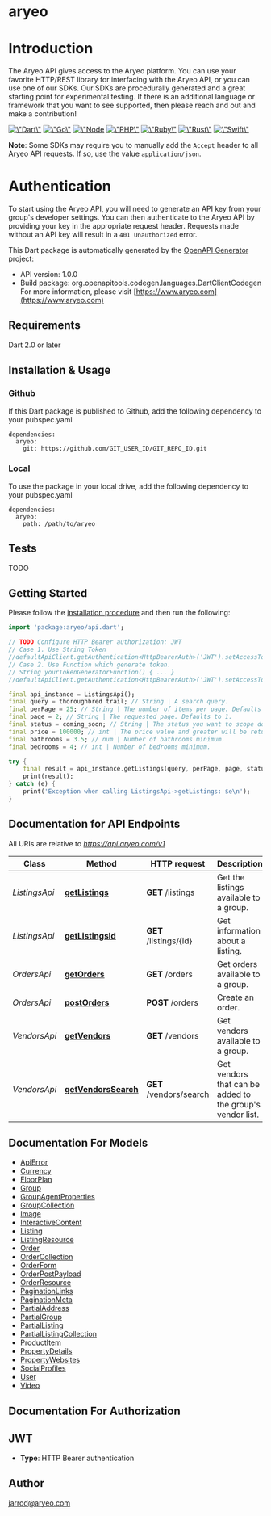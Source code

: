 # aryeo
# Introduction
The Aryeo API gives access to the Aryeo platform. You can use your favorite HTTP/REST library for interfacing with the Aryeo API, or you can use one of our SDKs. Our SDKs are procedurally generated and a great starting point for experimental testing. If there is an additional language or framework that you want to see supported, then please reach and out and make a contribution!

<p align=\"center\"> <a href=\"https://github.com/AryeoHQ/aryeo-api-dart-sdk\"><img src=\"./public/images/dart.svg\" alt=\"Dart\" width=\"44\" style=\"padding:10px;border: 1px solid #d3d3d3;border-radius: 5px;margin:4px;\"/></a> <a href=\"https://github.com/AryeoHQ/aryeo-api-go-sdk\"><img src=\"./public/images/go.svg\" alt=\"Go\" width=\"44\" style=\"padding:10px;border: 1px solid #d3d3d3;border-radius: 5px;margin:4px;\"/></a> <a href=\"https://github.com/AryeoHQ/aryeo-api-js-sdk\"><img src=\"./public/images/js.svg\" alt=\"Node JS\" width=\"44\" style=\"padding:10px;border: 1px solid #d3d3d3;border-radius: 5px;margin:4px;\"/></a> <a href=\"https://github.com/AryeoHQ/aryeo-api-php-sdk\"><img src=\"./public/images/php.svg\" alt=\"PHP\" width=\"44\" style=\"padding:10px;border: 1px solid #d3d3d3;border-radius: 5px;margin:4px;\"/></a> <a href=\"https://github.com/AryeoHQ/aryeo-api-ruby-sdk\"><img src=\"./public/images/ruby.svg\" alt=\"Ruby\" width=\"44\" style=\"padding:10px;border: 1px solid #d3d3d3;border-radius: 5px;margin:4px;\"/></a> <a href=\"https://github.com/AryeoHQ/aryeo-api-rust-sdk\"><img src=\"./public/images/rust.svg\" alt=\"Rust\" width=\"44\" style=\"padding:10px;border: 1px solid #d3d3d3;border-radius: 5px;margin:4px;\"/></a> <a href=\"https://github.com/AryeoHQ/aryeo-api-swift-sdk\"><img src=\"./public/images/swift.svg\" alt=\"Swift\" width=\"44\" style=\"padding:10px;border: 1px solid #d3d3d3;border-radius: 5px;margin:4px;\"/></a> </p>

**Note**: Some SDKs may require you to manually add the `Accept` header to all Aryeo API requests. If so, use the value `application/json`.

# Authentication
To start using the Aryeo API, you will need to generate an API key from your group's developer settings. You can then authenticate to the Aryeo API by providing your key in the appropriate request header. Requests made without an API key will result in a `401 Unauthorized` error.


This Dart package is automatically generated by the [OpenAPI Generator](https://openapi-generator.tech) project:

- API version: 1.0.0
- Build package: org.openapitools.codegen.languages.DartClientCodegen
For more information, please visit [https://www.aryeo.com](https://www.aryeo.com)

## Requirements

Dart 2.0 or later

## Installation & Usage

### Github
If this Dart package is published to Github, add the following dependency to your pubspec.yaml
```
dependencies:
  aryeo:
    git: https://github.com/GIT_USER_ID/GIT_REPO_ID.git
```

### Local
To use the package in your local drive, add the following dependency to your pubspec.yaml
```
dependencies:
  aryeo:
    path: /path/to/aryeo
```

## Tests

TODO

## Getting Started

Please follow the [installation procedure](#installation--usage) and then run the following:

```dart
import 'package:aryeo/api.dart';

// TODO Configure HTTP Bearer authorization: JWT
// Case 1. Use String Token
//defaultApiClient.getAuthentication<HttpBearerAuth>('JWT').setAccessToken('YOUR_ACCESS_TOKEN');
// Case 2. Use Function which generate token.
// String yourTokenGeneratorFunction() { ... }
//defaultApiClient.getAuthentication<HttpBearerAuth>('JWT').setAccessToken(yourTokenGeneratorFunction);

final api_instance = ListingsApi();
final query = thoroughbred trail; // String | A search query.
final perPage = 25; // String | The number of items per page. Defaults to 25.
final page = 2; // String | The requested page. Defaults to 1.
final status = coming_soon; // String | The status you want to scope down to, example sold,  coming_soon,  for_sale, sold
final price = 100000; // int | The price value and greater will be returned.
final bathrooms = 3.5; // num | Number of bathrooms minimum.
final bedrooms = 4; // int | Number of bedrooms minimum.

try {
    final result = api_instance.getListings(query, perPage, page, status, price, bathrooms, bedrooms);
    print(result);
} catch (e) {
    print('Exception when calling ListingsApi->getListings: $e\n');
}

```

## Documentation for API Endpoints

All URIs are relative to *https://api.aryeo.com/v1*

Class | Method | HTTP request | Description
------------ | ------------- | ------------- | -------------
*ListingsApi* | [**getListings**](doc//ListingsApi.md#getlistings) | **GET** /listings | Get the listings available to a group.
*ListingsApi* | [**getListingsId**](doc//ListingsApi.md#getlistingsid) | **GET** /listings/{id} | Get information about a listing.
*OrdersApi* | [**getOrders**](doc//OrdersApi.md#getorders) | **GET** /orders | Get orders available to a group.
*OrdersApi* | [**postOrders**](doc//OrdersApi.md#postorders) | **POST** /orders | Create an order.
*VendorsApi* | [**getVendors**](doc//VendorsApi.md#getvendors) | **GET** /vendors | Get vendors available to a group.
*VendorsApi* | [**getVendorsSearch**](doc//VendorsApi.md#getvendorssearch) | **GET** /vendors/search | Get vendors that can be added to the group's vendor list.


## Documentation For Models

 - [ApiError](doc//ApiError.md)
 - [Currency](doc//Currency.md)
 - [FloorPlan](doc//FloorPlan.md)
 - [Group](doc//Group.md)
 - [GroupAgentProperties](doc//GroupAgentProperties.md)
 - [GroupCollection](doc//GroupCollection.md)
 - [Image](doc//Image.md)
 - [InteractiveContent](doc//InteractiveContent.md)
 - [Listing](doc//Listing.md)
 - [ListingResource](doc//ListingResource.md)
 - [Order](doc//Order.md)
 - [OrderCollection](doc//OrderCollection.md)
 - [OrderForm](doc//OrderForm.md)
 - [OrderPostPayload](doc//OrderPostPayload.md)
 - [OrderResource](doc//OrderResource.md)
 - [PaginationLinks](doc//PaginationLinks.md)
 - [PaginationMeta](doc//PaginationMeta.md)
 - [PartialAddress](doc//PartialAddress.md)
 - [PartialGroup](doc//PartialGroup.md)
 - [PartialListing](doc//PartialListing.md)
 - [PartialListingCollection](doc//PartialListingCollection.md)
 - [ProductItem](doc//ProductItem.md)
 - [PropertyDetails](doc//PropertyDetails.md)
 - [PropertyWebsites](doc//PropertyWebsites.md)
 - [SocialProfiles](doc//SocialProfiles.md)
 - [User](doc//User.md)
 - [Video](doc//Video.md)


## Documentation For Authorization


## JWT

- **Type**: HTTP Bearer authentication


## Author

jarrod@aryeo.com


